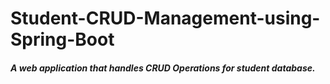 # Student-CRUD-Management-using-Spring-Boot

##### A web application that handles CRUD Operations for student database.
